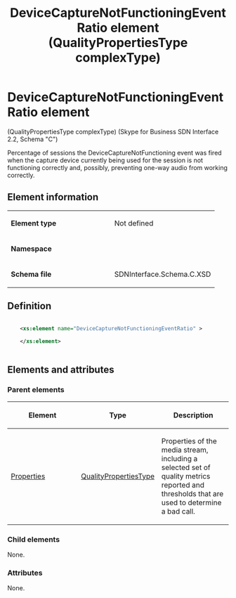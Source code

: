 ﻿---
title: DeviceCaptureNotFunctioningEventRatio element (QualityPropertiesType complexType) 
TOCTitle: DeviceCaptureNotFunctioningEventRatio element
ms:assetid: 87a4b340-6230-4331-e033-7750537e9764
ms:mtpsurl: https://msdn.microsoft.com/library/Mt404742(v=office.16)
ms:contentKeyID: 68250655
ms.date: 08/24/2015
mtps_version: v=office.16
dev_langs:
- xml
---

# DeviceCaptureNotFunctioningEventRatio element 

(QualityPropertiesType complexType) (Skype for Business SDN Interface 2.2, Schema "C")

Percentage of sessions the DeviceCaptureNotFunctioning event was fired when the capture device currently being used for the session is not functioning correctly and, possibly, preventing one-way audio from working correctly. 

## Element information

<table>
<colgroup>
<col style="width: 50%" />
<col style="width: 50%" />
</colgroup>
<tbody>
<tr class="odd">
<td><p><strong>Element type</strong></p></td>
<td><p>Not defined</p></td>
</tr>
<tr class="even">
<td><p><strong>Namespace</strong></p></td>
<td><p></p></td>
</tr>
<tr class="odd">
<td><p><strong>Schema file</strong></p></td>
<td><p>SDNInterface.Schema.C.XSD</p></td>
</tr>
</tbody>
</table>


## Definition

```xml

    <xs:element name="DeviceCaptureNotFunctioningEventRatio" >
    
    </xs:element>
  
```

## Elements and attributes

### Parent elements

<table>
<colgroup>
<col style="width: 33%" />
<col style="width: 33%" />
<col style="width: 33%" />
</colgroup>
<thead>
<tr class="header">
<th><p>Element</p></th>
<th><p>Type</p></th>
<th><p>Description</p></th>
</tr>
</thead>
<tbody>
<tr class="odd">
<td><p><a href="properties-element-qualitytype-complextype-skype-for-business-sdn-interface-2-2-schema-c.md">Properties</a></p></td>
<td><p><a href="qualitypropertiestype-complextype-skype-for-business-sdn-interface-2-2-schema-c.md">QualityPropertiesType</a></p></td>
<td><p>Properties of the media stream, including a selected set of quality metrics reported and thresholds that are used to determine a bad call.</p></td>
</tr>
</tbody>
</table>


### Child elements

None.

### Attributes

None.

